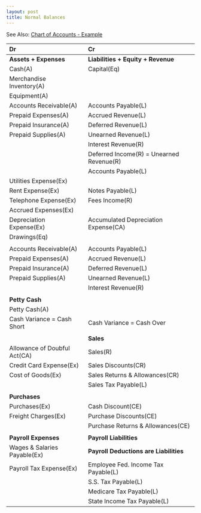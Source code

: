 ```yaml
---
layout: post
title: Normal Balances
---
```



See Also: [Chart of Accounts - Example](_posts/2024-04-27-chart-of-acts.md)

| Dr | Cr |
|:-|:-|
|**Assets + Expenses**|**Liabilities + Equity + Revenue**|
|Cash(A)|Capital(Eq)| 
|Merchandise Inventory(A)||
|Equipment(A)||
|Accounts Receivable(A)|Accounts Payable(L)|
|Prepaid Expenses(A)|Accrued Revenue(L)|
|Prepaid Insurance(A)|Deferred Revenue(L)|
|Prepaid Supplies(A)|Unearned Revenue(L)|
||Interest Revenue(R)|
||Deferred Income(R) = Unearned Revenue(R)|
||Accounts Payable(L)|
|Utilities Expense(Ex)||
|Rent Expense(Ex)|Notes Payable(L)|
|Telephone Expense(Ex)|Fees Income(R)|
|Accrued Expenses(Ex)||
|Depreciation Expense(Ex)|Accumulated Depreciation Expense(CA)|
|Drawings(Eq)||
|||
|Accounts Receivable(A)|Accounts Payable(L)|
|Prepaid Expenses(A)|Accrued Revenue(L)|
|Prepaid Insurance(A)|Deferred Revenue(L)|
|Prepaid Supplies(A)|Unearned Revenue(L)|
||Interest Revenue(R)|
|||
|**Petty Cash**||
|Petty Cash(A)||
|Cash Variance = Cash Short|Cash Variance = Cash Over|
|||
||**Sales**|
|Allowance of Doubful Act(CA)|Sales(R)|
|Credit Card Expense(Ex)|Sales Discounts(CR)|
|Cost of Goods(Ex)|Sales Returns & Allowances(CR)|
||Sales Tax Payable(L)|
|||
|**Purchases**||
|Purchases(Ex)|Cash Discount(CE)|
|Freight Charges(Ex)|Purchase Discounts(CE)|
||Purchase Returns & Allowances(CE)|
|||
|**Payroll Expenses**|**Payroll Liabilities**|
|Wages & Salaries Payable(Ex)|**Payroll Deductions are Liabilities**|
|Payroll Tax Expense(Ex)|Employee Fed. Income Tax Payable(L)|
||S.S. Tax Payable(L)|
||Medicare Tax Payable(L)|
||State Income Tax Payable(L)|


